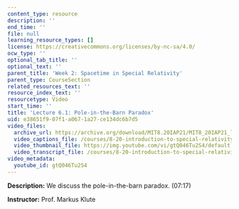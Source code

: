 ```yaml
---
content_type: resource
description: ''
end_time: ''
file: null
learning_resource_types: []
license: https://creativecommons.org/licenses/by-nc-sa/4.0/
ocw_type: ''
optional_tab_title: ''
optional_text: ''
parent_title: 'Week 2: Spacetime in Special Relativity'
parent_type: CourseSection
related_resources_text: ''
resource_index_text: ''
resourcetype: Video
start_time: ''
title: 'Lecture 6.1: Pole-in-the-Barn Paradox'
uid: e38651f9-07f1-a067-1a27-ce134dc6b7d5
video_files:
  archive_url: https://archive.org/download/MIT8.20IAP21/MIT8_20IAP21_lec06-1_300k.mp4
  video_captions_file: /courses/8-20-introduction-to-special-relativity-january-iap-2021/15daddfb979e5f43a97edc5fdd8f0124_gtQ046Tu2S4.vtt
  video_thumbnail_file: https://img.youtube.com/vi/gtQ046Tu2S4/default.jpg
  video_transcript_file: /courses/8-20-introduction-to-special-relativity-january-iap-2021/79cbb761a407c65c9fd91b35183e456f_gtQ046Tu2S4.pdf
video_metadata:
  youtube_id: gtQ046Tu2S4
---
```


**Description:** We discuss the pole-in-the-barn paradox. (07:17)

**Instructor:** Prof. Markus Klute

